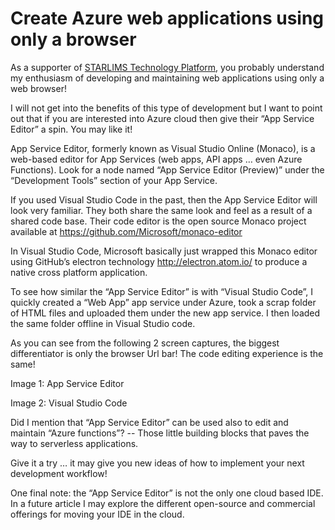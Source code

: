 Create Azure web applications using only a browser
==================================================

As a supporter of [STARLIMS Technology Platform](https://www.linkedin.com/in/mveteanu/), you probably understand my enthusiasm of developing and maintaining web applications using only a web browser!

I will not get into the benefits of this type of development but I want to point out that if you are interested into Azure cloud then give their “App Service Editor” a spin. You may like it!

App Service Editor, formerly known as Visual Studio Online (Monaco), is a web-based editor for App Services (web apps, API apps … even Azure Functions). Look for a node named “App Service Editor (Preview)” under the “Development Tools” section of your App Service.

If you used Visual Studio Code in the past, then the App Service Editor will look very familiar. They both share the same look and feel as a result of a shared code base. Their code editor is the open source Monaco project available at https://github.com/Microsoft/monaco-editor

In Visual Studio Code, Microsoft basically just wrapped this Monaco editor using GitHub’s electron technology http://electron.atom.io/ to produce a native cross platform application.

To see how similar the “App Service Editor” is with “Visual Studio Code”, I quickly created a “Web App” app service under Azure, took a scrap folder of HTML files and uploaded them under the new app service. I then loaded the same folder offline in Visual Studio code.

As you can see from the following 2 screen captures, the biggest differentiator is only the browser Url bar! The code editing experience is the same!
 
Image 1: App Service Editor
 
Image 2: Visual Studio Code

Did I mention that “App Service Editor” can be used also to edit and maintain “Azure functions”? -- Those little building blocks that paves the way to serverless applications.

Give it a try … it may give you new ideas of how to implement your next development workflow!

One final note: the “App Service Editor” is not the only one cloud based IDE. In a future article I may explore the different open-source and commercial offerings for moving your IDE in the cloud.

